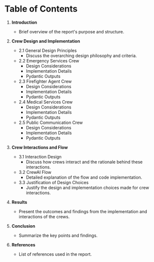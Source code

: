 # Table of Contents

1. **Introduction**
   - Brief overview of the report's purpose and structure.

2. **Crew Design and Implementation**
   - 2.1 General Design Principles
     - Discuss the overarching design philosophy and criteria.
   - 2.2 Emergency Services Crew
     - Design Considerations
     - Implementation Details
     - Pydantic Outputs
   - 2.3 Firefighter Agent Crew
     - Design Considerations
     - Implementation Details
     - Pydantic Outputs
   - 2.4 Medical Services Crew
     - Design Considerations
     - Implementation Details
     - Pydantic Outputs
   - 2.5 Public Communication Crew
     - Design Considerations
     - Implementation Details
     - Pydantic Outputs

3. **Crew Interactions and Flow**
   - 3.1 Interaction Design
     - Discuss how crews interact and the rationale behind these interactions.
   - 3.2 CrewAI Flow
     - Detailed explanation of the flow and code implementation.
   - 3.3 Justification of Design Choices
     - Justify the design and implementation choices made for crew interactions.

4. **Results**
   - Present the outcomes and findings from the implementation and interactions of the crews.

5. **Conclusion**
   - Summarize the key points and findings.

6. **References**
   - List of references used in the report.
